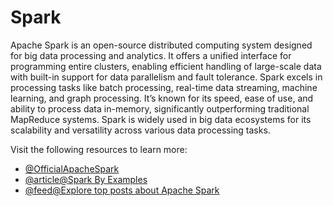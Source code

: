 # Spark

Apache Spark is an open-source distributed computing system designed for big data processing and analytics. It offers a unified interface for programming entire clusters, enabling efficient handling of large-scale data with built-in support for data parallelism and fault tolerance. Spark excels in processing tasks like batch processing, real-time data streaming, machine learning, and graph processing. It’s known for its speed, ease of use, and ability to process data in-memory, significantly outperforming traditional MapReduce systems. Spark is widely used in big data ecosystems for its scalability and versatility across various data processing tasks.

Visit the following resources to learn more:

- [@OfficialApacheSpark](https://spark.apache.org/documentation.html)
- [@article@Spark By Examples](https://sparkbyexamples.com)
- [@feed@Explore top posts about Apache Spark](https://app.daily.dev/tags/spark?ref=roadmapsh)
